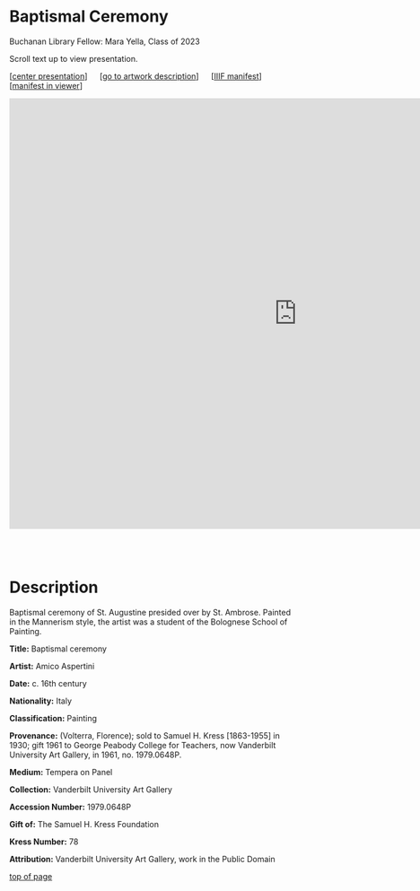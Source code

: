 # Baptismal Ceremony

Buchanan Library Fellow: Mara Yella, Class of 2023

Scroll text up to view presentation.

\[[center presentation](#viewer)\] &emsp; \[[go to artwork description](#description)\] &emsp; \[<a href="https://iiif-manifest.library.vanderbilt.edu/gallery/1979/1979.0648P.json" target="_blank">IIIF manifest</a>\] &emsp; \[<a href="https://ncsu-libraries.github.io/annona/tools/#/display?url=https%3A%2F%2Fiiif-manifest.library.vanderbilt.edu%2Fgallery%2F1979%2F1979.0648P.json&viewtype=iiif-storyboard&manifesturl=&settings=%7B%22fullpage%22%3Atrue%7D" target="_blank">manifest in viewer</a>\]

<iframe id="viewer" src="https://www.exhibit.so/exhibits/IVf1ENelbpznAoCZnwyZ?embedded=true" width="1024" height="768" allowfullscreen allow="autoplay" frameborder="0"></iframe>

<br/><br/>

# Description

Baptismal ceremony of St. Augustine​ presided over by St. Ambrose. Painted in the Mannerism style, the artist was a student of the Bolognese School of Painting.

**Title:** Baptismal ceremony

**Artist:** Amico Aspertini

**Date:** c. 16th century

**Nationality:** Italy

**Classification:** Painting

**Provenance:** (Volterra, Florence); sold to Samuel H. Kress [1863-1955] in 1930; gift 1961 to George Peabody College for Teachers, now Vanderbilt University Art Gallery, in 1961, no. 1979.0648P.

**Medium:** Tempera on Panel

**Collection:** Vanderbilt University Art Gallery

**Accession Number:** 1979.0648P

**Gift of:** The Samuel H. Kress Foundation

**Kress Number:** 78

**Attribution:** Vanderbilt University Art Gallery, work in the Public Domain

[top of page](#title)
